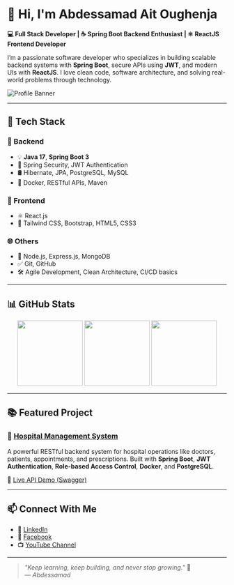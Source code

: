 # 👋 Hi, I'm Abdessamad Ait Oughenja

**💻 Full Stack Developer | ☕ Spring Boot Backend Enthusiast | ⚛️ ReactJS Frontend Developer**

I’m a passionate software developer who specializes in building scalable backend systems with **Spring Boot**, secure APIs using **JWT**, and modern UIs with **ReactJS**. I love clean code, software architecture, and solving real-world problems through technology.

![Profile Banner](https://github.com/RofixWork/RofixWork/assets/58398636/5dce652f-f9dc-4e91-8e91-da65a61d05ed)

---

## 🚀 Tech Stack

### 🔧 Backend
- 💡 **Java 17**, **Spring Boot 3**
- 🔐 Spring Security, JWT Authentication
- 🛢️ Hibernate, JPA, PostgreSQL, MySQL
- 🐳 Docker, RESTful APIs, Maven

### 🎨 Frontend
- ⚛️ React.js
- 💅 Tailwind CSS, Bootstrap, HTML5, CSS3

### 🌐 Others
- 🌱 Node.js, Express.js, MongoDB
- ✅ Git, GitHub
- 🛠️ Agile Development, Clean Architecture, CI/CD basics

---

## 📊 GitHub Stats

<p align="center">
  <img src="https://github-readme-stats.vercel.app/api?username=rofixwork&show_icons=true&theme=default" height="150" />
  <img src="https://github-readme-streak-stats.herokuapp.com/?user=rofixwork&theme=default" height="150" />
  <img src="https://github-readme-stats.vercel.app/api/top-langs?username=rofixwork&layout=compact&langs_count=6&hide=html" height="150" />
</p>

---

## 📚 Featured Project

### 🏥 [Hospital Management System](https://github.com/rofixwork/hospital-management-system)

A powerful RESTful backend system for hospital operations like doctors, patients, appointments, and prescriptions. Built with **Spring Boot**, **JWT Authentication**, **Role-based Access Control**, **Docker**, and **PostgreSQL**.  

🔗 [Live API Demo (Swagger)](https://hospital-system-1-0.onrender.com/swagger-ui/index.html)

---

## 📫 Connect With Me

- 🔗 [LinkedIn](https://www.linkedin.com/in/abdessamad-ait-oughenja-a15855246/)
- 📘 [Facebook](https://fb.com/abdessamad.rofix.545)
- 📺 [YouTube Channel](https://www.youtube.com/@easytutorialdarija)

---

> _"Keep learning, keep building, and never stop growing."_ 🚀  
_— Abdessamad_
